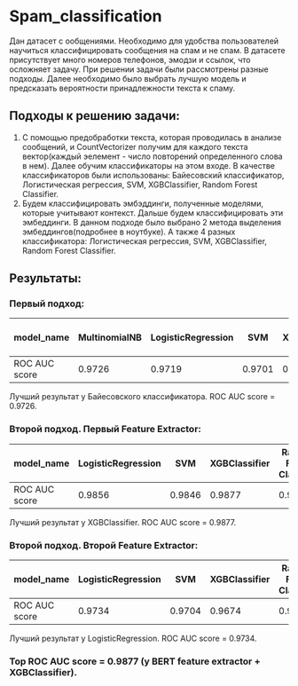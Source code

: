 # Spam_classification

Дан датасет с ообщениями. Необходимо для удобства пользователей научиться классифицировать сообщения на спам и не спам. В датасете присутствует много номеров телефонов, эмодзи и ссылок, что осложняет задачу. При решении задачи были рассмотрены разные подходы. Далее необходимо было выбрать лучшую модель и предсказать вероятности принадлежности текста к спаму.

## Подходы к решению задачи:

1) С помощью предобработки текста, которая проводилась в анализе сообщений, и CountVectorizer получим для каждого текста вектор(каждый эелемент - число повторений определенного слова в нем). Далее обучим классификаторы на этом входе. В качестве классификаторов были использованы: Байесовский классификатор, Логистическая регрессия, SVM, XGBClassifier, Random Forest Classifier.
2) Будем классифицировать эмбэддинги, полученные моделями, которые учитывают контекст. Дальше будем классифицировать эти эмбеддинги. В данном подходе было выбрано 2 метода выделения эмбеддингов(подробнее в ноутбуке). А также 4 разных классификатора: Логистическая регрессия, SVM, XGBClassifier, Random Forest Classifier.


## Результаты:

### Первый подход:

| model_name    | MultinomialNB | LogisticRegression | SVM    | XGBClassifier | Random Forest Classifier |
|---------------|---------------|--------------------|--------|---------------|--------------------------|
| ROC AUC score | 0.9726        | 0.9719             | 0.9701 | 0.9537        | 0.9711                   |

Лучший результат у Байесовского классификатора. ROC AUC score = 0.9726.

### Второй подход. Первый Feature Extractor:

| model_name    | LogisticRegression | SVM    | XGBClassifier | Random Forest Classifier |
|---------------|--------------------|--------|---------------|--------------------------|
| ROC AUC score | 0.9856             | 0.9846 | 0.9877        | 0.9803                   |

Лучший результат у XGBClassifier. ROC AUC score = 0.9877.

### Второй подход. Второй Feature Extractor:

| model_name    | LogisticRegression | SVM    | XGBClassifier | Random Forest Classifier |
|---------------|--------------------|--------|---------------|--------------------------|
| ROC AUC score | 0.9734             | 0.9704 | 0.9674        | 0.9415                   |

Лучший результат у LogisticRegression. ROC AUC score = 0.9734.

### Top ROC AUC score = 0.9877 (у BERT feature extractor + XGBClassifier).
